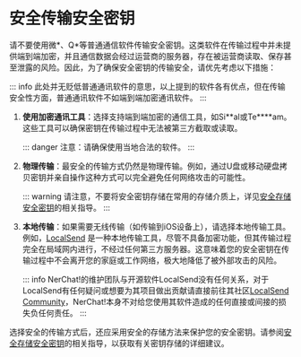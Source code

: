 # 安全传输安全密钥

请不要使用微*、Q*等普通通信软件传输安全密钥。这类软件在传输过程中并未提供端到端加密，并且通信数据会经过运营商的服务器，存在被运营商读取、保存甚至泄露的风险。因此，为了确保安全密钥的传输安全，请优先考虑以下措施：

::: info
此处并无贬低普通通讯软件的意思，以上提到的软件各有优点，但在传输安全性方面，普通通讯软件不如端到端加密通讯软件。
:::

1. **使用加密通讯工具**：选择支持端到端加密的通信工具，如Si**al或Te****am。这些工具可以确保密钥在传输过程中无法被第三方截取或读取。

   ::: danger
   注意：请确保使用当地合法的软件。
   :::

2. **物理传输**：最安全的传输方式仍然是物理传输。例如，通过U盘或移动硬盘拷贝密钥并亲自操作这种方式可以完全避免任何网络攻击的可能性。

   ::: warning
   请注意，不要将安全密钥存储在常用的存储介质上，详见[安全存储安全密钥](storage-secure-key/)的相关指导。
   :::

3. **本地传输**：如果需要无线传输（如传输到iOS设备上），请选择本地传输工具。例如，[LocalSend](https://localsend.org) 是一种本地传输工具，尽管不具备加密功能，但其传输过程完全在局域网内进行，不经过任何第三方服务器。这意味着您的安全密钥在传输过程中不会离开您的家庭或工作网络，极大地降低了被外部攻击的风险。

   ::: info
   NerChat!的维护团队与开源软件LocalSend没有任何关系，对于LocalSend有任何疑问或想要为其项目做出贡献请直接前往其社区[LocalSend Community](https://localsend.org/zh-CN/community)，NerChat!本身不对给您使用其软件造成的任何直接或间接的损失负任何责任。
   :::

选择安全的传输方式后，还应采用安全的存储方法来保护您的安全密钥。请参阅[安全存储安全密钥](storage-secure-key/)的相关指导，以获取有关密钥存储的详细建议。